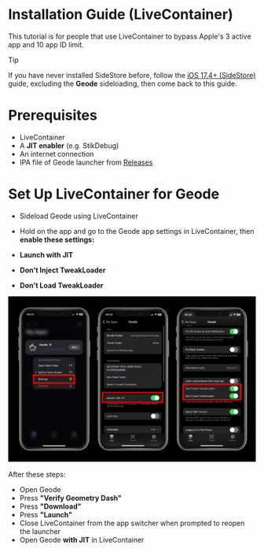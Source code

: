 # Installation Guide (LiveContainer)
This tutorial is for people that use LiveContainer to bypass Apple's 3 active app and 10 app ID limit.

> [!TIP]
> If you have never installed SideStore before, follow the [iOS 17.4+ (SideStore)](./MODERN-IOS-INSTALL.md) guide, excluding the **Geode** sideloading, then come back to this guide.

# Prerequisites
- LiveContainer
- A **JIT enabler** (e.g. StikDebug)
- An internet connection
- IPA file of Geode launcher from [Releases](https://github.com/geode-sdk/ios-launcher/releases)

# Set Up LiveContainer for Geode
- Sideload Geode using LiveContainer
- Hold on the app and go to the Geode app settings in LiveContainer, then **enable these settings:**

- **Launch with JIT**
- **Don't Inject TweakLoader**
- **Don't Load TweakLoader**

![](./screenshots/livecontainer.png)

After these steps:

- Open Geode
- Press **"Verify Geometry Dash"**
- Press **"Download"**
- Press **"Launch"**
- Close LiveContainer from the app switcher when prompted to reopen the launcher
- Open Geode **with JIT** in LiveContainer
